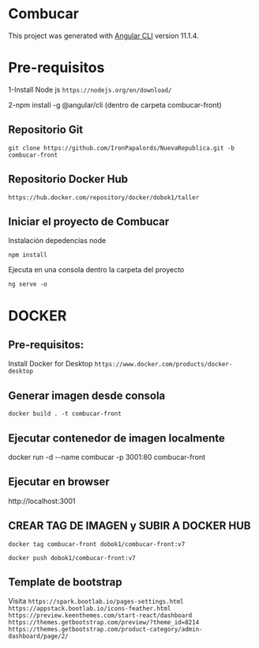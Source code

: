 # Combucar

This project was generated with [Angular CLI](https://github.com/angular/angular-cli) version 11.1.4.

# Pre-requisitos 

1-Install Node js
`https://nodejs.org/en/download/`

2-npm install -g @angular/cli (dentro de carpeta combucar-front)

## Repositorio Git
`git clone https://github.com/IronPapalords/NuevaRepublica.git -b combucar-front`


## Repositorio Docker Hub
`https://hub.docker.com/repository/docker/dobok1/taller`



## Iniciar el proyecto de Combucar
Instalación depedencias node

`npm install`

Ejecuta en una consola dentro la carpeta del proyecto 

`ng serve -o`

# DOCKER
## Pre-requisitos:
Install Docker for Desktop
`https://www.docker.com/products/docker-desktop`

 ## Generar imagen desde consola
`docker build . -t combucar-front`

## Ejecutar contenedor de imagen localmente
docker run -d --name combucar -p 3001:80 combucar-front

## Ejecutar en browser
http://localhost:3001


## CREAR TAG DE IMAGEN y SUBIR A DOCKER HUB
`docker tag combucar-front dobok1/combucar-front:v7`

`docker push dobok1/combucar-front:v7`


## Template de bootstrap



Visita 
`https://spark.bootlab.io/pages-settings.html`
`https://appstack.bootlab.io/icons-feather.html`
`https://preview.keenthemes.com/start-react/dashboard`
`https://themes.getbootstrap.com/preview/?theme_id=8214`
`https://themes.getbootstrap.com/product-category/admin-dashboard/page/2/`